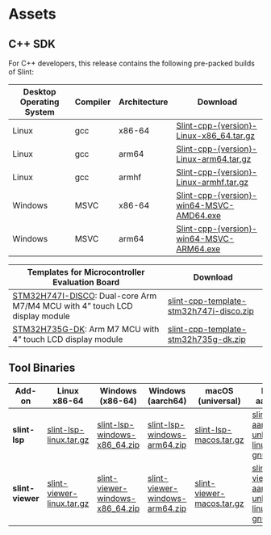 <!-- Copyright © SixtyFPS GmbH <info@slint.dev> ; SPDX-License-Identifier: MIT -->

# Assets

## C++ SDK

For C++ developers, this release contains the following pre-packed builds of Slint:

| Desktop Operating System | Compiler | Architecture | Download |
|--------------------------|----------|--------------|----------|
| Linux                    | gcc      | x86-64       | [Slint-cpp-{version}-Linux-x86_64.tar.gz](https://github.com/slint-ui/slint/releases/download/{download_version}/Slint-cpp-{version}-Linux-x86_64.tar.gz) |
| Linux                    | gcc      | arm64        | [Slint-cpp-{version}-Linux-arm64.tar.gz](https://github.com/slint-ui/slint/releases/download/{download_version}/Slint-cpp-{version}-Linux-arm64.tar.gz) |
| Linux                    | gcc      | armhf        | [Slint-cpp-{version}-Linux-armhf.tar.gz](https://github.com/slint-ui/slint/releases/download/{download_version}/Slint-cpp-{version}-Linux-armhf.tar.gz) |
| Windows                  | MSVC     | x86-64       | [Slint-cpp-{version}-win64-MSVC-AMD64.exe](https://github.com/slint-ui/slint/releases/download/{download_version}/Slint-cpp-{version}-win64-MSVC-AMD64.exe) |
| Windows                  | MSVC     | arm64        | [Slint-cpp-{version}-win64-MSVC-ARM64.exe](https://github.com/slint-ui/slint/releases/download/{download_version}/Slint-cpp-{version}-win64-MSVC-ARM64.exe) |

| Templates for Microcontroller Evaluation Board | Download |
|----------------------------------|----------|
| [STM32H747I-DISCO](https://www.st.com/en/evaluation-tools/stm32h747i-disco.html): Dual-core Arm M7/M4 MCU with 4” touch LCD display module | [slint-cpp-template-stm32h747i-disco.zip](https://github.com/slint-ui/slint/releases/download/{download_version}/slint-cpp-template-stm32h747i-disco.zip) |
| [STM32H735G-DK](https://www.st.com/en/evaluation-tools/stm32h735g-dk.html): Arm M7 MCU with 4” touch LCD display module | [slint-cpp-template-stm32h735g-dk.zip](https://github.com/slint-ui/slint/releases/download/{download_version}/slint-cpp-template-stm32h735g-dk.zip) |

## Tool Binaries

| Add-on    | Linux x86-64 | Windows (x86-64) | Windows (aarch64) | macOS (universal) | Linux aarch64 | Linux armv7 |
|-----------|--------------|---------|-------|-------|-------|-------|
| **slint-lsp** | [slint-lsp-linux.tar.gz](https://github.com/slint-ui/slint/releases/download/{download_version}/slint-lsp-linux.tar.gz) | [slint-lsp-windows-x86_64.zip](https://github.com/slint-ui/slint/releases/download/{download_version}/slint-lsp-windows-x86_64.zip) | [slint-lsp-windows-arm64.zip](https://github.com/slint-ui/slint/releases/download/{download_version}/slint-lsp-windows-arm64.zip) | [slint-lsp-macos.tar.gz](https://github.com/slint-ui/slint/releases/download/{download_version}/slint-lsp-macos.tar.gz) | [slint-lsp-aarch64-unknown-linux-gnu.tar.gz](https://github.com/slint-ui/slint/releases/download/{download_version}/slint-lsp-aarch64-unknown-linux-gnu.tar.gz) | [slint-lsp-armv7-unknown-linux-gnueabihf.tar.gz](https://github.com/slint-ui/slint/releases/download/{download_version}/slint-lsp-armv7-unknown-linux-gnueabihf.tar.gz)
| **slint-viewer** | [slint-viewer-linux.tar.gz](https://github.com/slint-ui/slint/releases/download/{download_version}/slint-viewer-linux.tar.gz) | [slint-viewer-windows-x86_64.zip](https://github.com/slint-ui/slint/releases/download/{download_version}/slint-viewer-windows-x86_64.zip) | [slint-viewer-windows-arm64.zip](https://github.com/slint-ui/slint/releases/download/{download_version}/slint-viewer-windows-arm64.zip) | [slint-viewer-macos.tar.gz](https://github.com/slint-ui/slint/releases/download/{download_version}/slint-viewer-macos.tar.gz) | [slint-viewer-aarch64-unknown-linux-gnu.tar.gz](https://github.com/slint-ui/slint/releases/download/{download_version}/slint-viewer-aarch64-unknown-linux-gnu.tar.gz) | [slint-viewer-armv7-unknown-linux-gnueabihf.tar.gz](https://github.com/slint-ui/slint/releases/download/{download_version}/slint-viewer-armv7-unknown-linux-gnueabihf.tar.gz)
